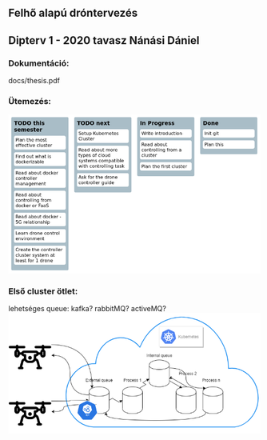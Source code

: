 Felhő alapú dróntervezés
----
Dipterv 1 - 2020 tavasz
Nánási Dániel
-------
### Dokumentáció:
docs/thesis.pdf
### Ütemezés:
![created by readme-kanban-board](./kanban.png)
<!---KANBAN
# TODO this semester
- Plan the most effective cluster
- Find out what is dockerizable
- Read about docker controller management
- Read about controlling from docker or FaaS
- Read about docker - 5G relationship
- Learn drone control environment
- Create the controller cluster system at least for 1 drone

# TODO next
- Setup Kubernetes Cluster
- Read about more types of cloud systems compatible with controlling task
- Ask for the drone controller guide

# In Progress
- Write introduction
- Read about controlling from a cluster
- Plan the first cluster

# Done
- Init git
- Plan this
KANBAN--->

### Első cluster ötlet:
lehetséges queue: kafka? rabbitMQ? activeMQ?
![Alt text](first.png?raw=true "Kubernetes drone controll cluster v0.1")

